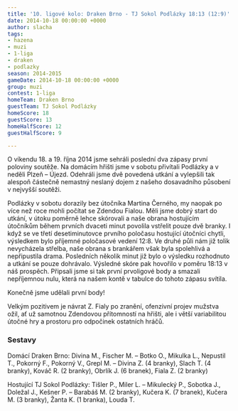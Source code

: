 ```yaml
---
title: '10. ligové kolo: Draken Brno - TJ Sokol Podlázky 18:13 (12:9)'
date: 2014-10-18 00:00:00 +0000
author: slacha
tags:
- hazena
- muzi
- 1-liga
- draken
- podlazky
season: 2014-2015
gameDate: 2014-10-18 00:00:00 +0000
group: muzi
contest: 1-liga
homeTeam: Draken Brno
guestTeam: TJ Sokol Podlázky
homeScore: 18
guestScore: 13
homeHalfScore: 12
guestHalfScore: 9

---
```

O víkendu 18. a 19. října 2014 jsme sehráli poslední dva zápasy první poloviny soutěže. Na domácím hřišti jsme v sobotu přivítali Podlázky a v neděli Plzeň – Újezd. Odehráli jsme dvě povedená utkání a vylepšili tak alespoň částečně nemastný neslaný dojem z našeho dosavadního působení v nejvyšší soutěži.

Podlázky v sobotu dorazily bez útočníka Martina Černého, my naopak po více než roce mohli počítat se Zdendou Fialou. Měli jsme dobrý start do utkání, v útoku poměrně lehce skórovali a naše obrana hostujícím útočníkům během prvních dvaceti minut povolila vstřelit pouze dvě branky. I když se ve třetí desetiminutovce prvního poločasu hostující útočníci chytli, výsledkem bylo příjemné poločasové vedení 12:8. Ve druhé půli nám již tolik nevycházela střelba, naše obrana s brankářem však byla spolehlivá a nepřipustila drama. Posledních několik minut již bylo o výsledku rozhodnuto a utkání se pouze dohrávalo. Výsledné skóre pak hovořilo v poměru 18:13 v náš prospěch. Připsali jsme si tak první prvoligové body a smazali nepříjemnou nulu, která na našem kontě v tabulce do tohoto zápasu svítila.

Konečně jsme udělali první body!

Velkým pozitivem je návrat Z. Fialy po zranění, ofenzivní projev mužstva ožil, ať už samotnou Zdendovou přítomností na hřišti, ale i větší variabilitou útočné hry a prostoru pro odpočinek ostatních hráčů.

### Sestavy

Domácí Draken Brno: Divina M., Fischer M. – Botko O., Mikulka L., Nepustil T., Pokorný F., Pokorný V., Grepl M. – Divina Z. (4 branky), Slach T. (4 branky), Kováč R. (2 branky), Obrlík J. (6 branek), Fiala Z. (2 branky)

Hostující TJ Sokol Podlázky: Tišler P., Miler L. – Mikulecký P., Sobotka J., Doležal J., Kešner P. – Barabáš M. (2 branky), Kučera K. (7 branek), Kučera M. (3 branky), Žanta K. (1 branka), Louda T.
